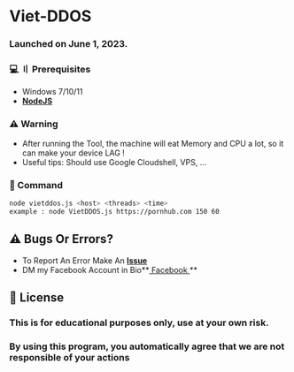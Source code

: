 # Viet-DDOS

### Launched on June 1, 2023.

### <a id="prerequisites"></a> 💻 〢 Prerequisites

-   Windows 7/10/11
-   **[NodeJS](https://nodejs.org/en)**


### <a id="warning"></a> ⚠️ Warning

* After running the Tool, the machine will eat Memory and CPU a lot, so it can make your device LAG !
* Useful tips: Should use Google Cloudshell, VPS, ...

### <a id="command"></a> 🤡 Command

```sh
node vietddos.js <host> <threads> <time>
example : node VietDDOS.js https://pornhub.com 150 60
```
## <a id="bugsorerrors"></a> ⚠️ Bugs Or Errors?

-   To Report An Error Make An **[ Issue ](https://github.com/vietcybersec/Viet-DDOS/issues)**
-   DM my Facebook Account in Bio**[ Facebook ](https://www.facebook.com/profile.php?id=100085926120267)**

## 🧾 <a id="lisence"></a> License

### This is for educational purposes only, use at your own risk.
### By using this program, you automatically agree that we are not responsible of your actions



